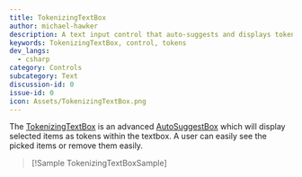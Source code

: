 ```yaml
---
title: TokenizingTextBox
author: michael-hawker
description: A text input control that auto-suggests and displays token items.
keywords: TokenizingTextBox, control, tokens
dev_langs:
  - csharp
category: Controls
subcategory: Text
discussion-id: 0
issue-id: 0
icon: Assets/TokenizingTextBox.png
---
```


The [TokenizingTextBox](https://learn.microsoft.com/dotnet/api/microsoft.toolkit.uwp.ui.controls.tokenizingtextbox) is an advanced [AutoSuggestBox](https://learn.microsoft.com/uwp/api/Windows.UI.Xaml.Controls.AutoSuggestBox) which will display selected items as tokens within the textbox. A user can easily see the picked items or remove them easily.

> [!Sample TokenizingTextBoxSample]
